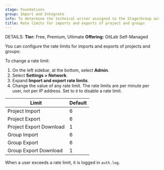 ```yaml
---
stage: Foundations
group: Import and Integrate
info: To determine the technical writer assigned to the Stage/Group associated with this page, see https://handbook.gitlab.com/handbook/product/ux/technical-writing/#assignments
title: Rate limits for imports and exports of project and groups
---
```


DETAILS:
**Tier:** Free, Premium, Ultimate
**Offering:** GitLab Self-Managed

You can configure the rate limits for imports and exports of projects and groups:

To change a rate limit:

1. On the left sidebar, at the bottom, select **Admin**.
1. Select **Settings > Network**.
1. Expand **Import and export rate limits**.
1. Change the value of any rate limit. The rate limits are per minute per user, not per IP address.
   Set to `0` to disable a rate limit.

| Limit                   | Default |
|-------------------------|---------|
| Project Import          | 6       |
| Project Export          | 6       |
| Project Export Download | 1       |
| Group Import            | 6       |
| Group Export            | 6       |
| Group Export Download   | 1       |

When a user exceeds a rate limit, it is logged in `auth.log`.
